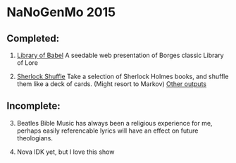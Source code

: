 NaNoGenMo 2015
==============

Completed:
-------

1. [Library of Babel](LibraryOfBabel/LibraryOfBabel.html)
A seedable web presentation of Borges classic Library of Lore


2. [Sherlock Shuffle](SherlockShuffle/output/shuf_book.txt)
Take a selection of Sherlock Holmes books, and shuffle them like a deck of
cards. (Might resort to Markov) [Other outputs](https://github.com/JKirchartz/NaNoGenMo/tree/master/2015/SherlockShuffle/output)

Incomplete:
--------

3. Beatles Bible
Music has always been a religious experience for me, perhaps easily referencable
lyrics will have an effect on future theologians.

4. Nova
IDK yet, but I love this show

